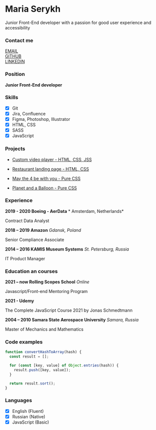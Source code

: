 # Maria Serykh
Junior Front-End developer with a passion for good user experience and accessibility

### Contact me

[EMAIL](marie.serykh@gmail.com)\
[GITHUB](https://github.com/mserykh)\
[LINKEDIN](https://www.linkedin.com/in/mariaserykh/)

### Position

**Junior Front-End developer**

### Skills

- [x] Git
- [x] Jira, Confluence
- [x] Figma, Photoshop, Illustrator
- [x] HTML, CSS
- [x] SASS
- [x] JavaScript

### Projects

- [Custom video player - HTML, CSS, JSS](https://rolling-scopes-school.github.io/mserykh-JSFEPRESCHOOL/custom-video-player/)

- [Restaurant landing page - HTML, CSS](https://mserykh.github.io/layout-restaurant/)

- [May the 4 be with you - Pure CSS](https://codepen.io/trifle-on-a-stick/pen/zYvPwmo)

- [Planet and a Balloon - Pure CSS](https://codepen.io/trifle-on-a-stick/pen/bGVeGrV)

### Experience

**2019 - 2020 Boeing - AerData** * Amsterdam, Netherlands*

Contract Data Analyst

**2018 – 2019 Amazon** *Gdansk, Poland*

Senior Compliance Associate

**2014 – 2016 KAMIS Museum Systems** *St. Petersburg, Russia*

IT Product Manager

### Education an courses

**2021 – now Rolling Scopes School** *Online*

Javascript/Front-end Mentoring Program

**2021 - Udemy** 

The Complete JavaScript Course 2021 by Jonas Schmedtmann

**2004 – 2010 Samara State Aerospace University** *Samara, Russia*

Master of Mechanics and Mathematics

### Code examples

```javascript
function convertHashToArray(hash) {
  const result = [];

  for (const [key, value] of Object.entries(hash)) {
    result.push([key, value]);
  }

  return result.sort();
}
```

### Languages

- [x] English (Fluent)
- [x] Russian (Native)
- [x] JavaScript (Basic)
